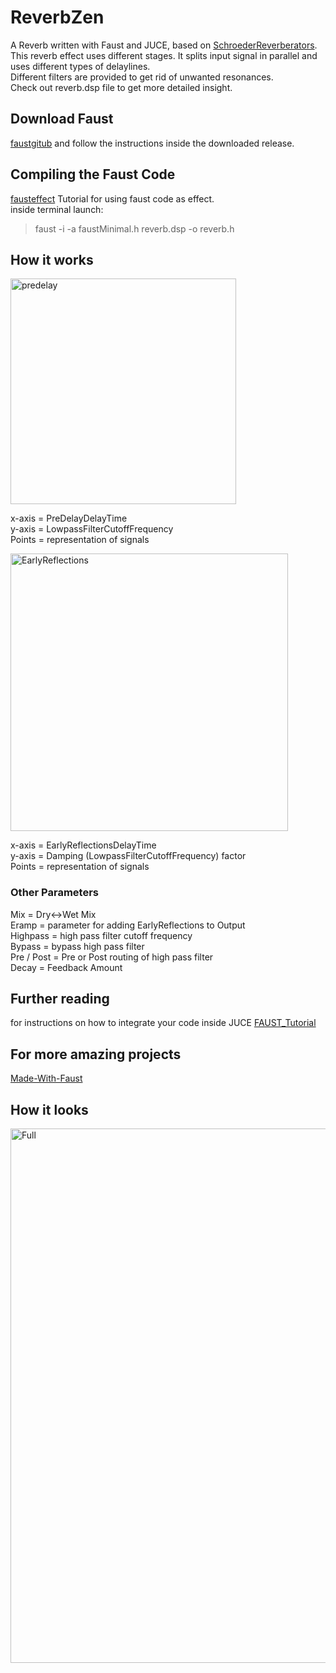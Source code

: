 # ReverbZen 
A Reverb written with Faust and JUCE, based on [SchroederReverberators](https://ccrma.stanford.edu/~jos/pasp/Schroeder_Reverberators.html). \
This reverb effect uses different stages. It splits input signal in parallel and uses different types of delaylines. \
Different filters are provided to get rid of unwanted resonances. \
Check out reverb.dsp file to get more detailed insight.
## Download Faust 
[faustgitub](https://github.com/grame-cncm/faust) and follow the instructions inside the downloaded release.
## Compiling the Faust Code 
[fausteffect](https://faustdoc.grame.fr/workshops/2020-04-10-faust-juce/#simple-audio-effect-plug-in) Tutorial for using faust code as effect. \
inside terminal launch:
> faust -i -a faustMinimal.h reverb.dsp -o reverb.h 

## How it works
<img width="361" alt="predelay" src="https://user-images.githubusercontent.com/54742442/201081263-fe1e42e5-5fca-48f1-995f-e41c0a991895.png">

x-axis = PreDelayDelayTime  \
y-axis = LowpassFilterCutoffFrequency  \
Points = representation of signals

<img width="444" alt="EarlyReflections" src="https://user-images.githubusercontent.com/54742442/201081816-474ced07-1407-476c-a086-ac37e645dfb0.png">

x-axis = EarlyReflectionsDelayTime  \
y-axis = Damping (LowpassFilterCutoffFrequency) factor  \
Points = representation of signals

### Other Parameters

Mix = Dry<->Wet Mix \
Eramp = parameter for adding EarlyReflections to Output \
Highpass = high pass filter cutoff frequency  \
Bypass = bypass high pass filter \
Pre / Post = Pre or Post routing of high pass filter \
Decay = Feedback Amount



## Further reading
for instructions on how to integrate your code inside JUCE [FAUST_Tutorial](https://faustdoc.grame.fr/workshops/2020-04-10-faust-juce/#simple-audio-effect-plug-in) 
## For more amazing projects
[Made-With-Faust](https://faust.grame.fr/community/made-with-faust/)
## How it looks

<img width="855" alt="Full" src="https://user-images.githubusercontent.com/54742442/201083605-d49d008e-1a35-48da-bace-931e8e4fe1ba.png">


